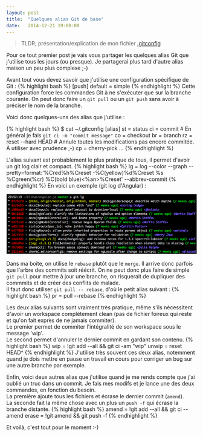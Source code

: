 ```yaml
---
layout: post
title:  "Quelques alias Git de base"
date:   2014-12-21 19:00:00
---
```


> TLDR; présentation/explication de mon fichier <a href="https://gist.github.com/roparz/de0e662fb980bdd8284e" target="_blank">.gitconfig</a>

Pour ce tout premier post je vais vous partager les quelques alias Git que j'utilise
tous les jours (ou presque). Je partagerai plus tard d'autre alias maison un peu plus
complexe ;-)

Avant tout vous devez savoir que j'utilise une configuration spécifique de Git<!--break--> :
{% highlight bash %}
[push]
  default = simple
{% endhighlight %}
Cette configuration force les commandes Git à ne s'exécuter que sur la branche
courante. On peut donc faire un `git pull` ou un `git push` sans avoir à préciser
le nom de la branche.

Voici donc quelques-uns des alias que j'utilise :

{% highlight bash %}
$ cat ~/.gitconfig
[alias]
  st = status
  ci = commit # En général je fais `git ci -m "commit message"`
  co = checkout
  br = branch
  rz = reset --hard HEAD # Annule toutes les modifications pas encore commitée. À utiliser avec prudence ;-)
  cp = cherry-pick
  ...
{% endhighlight %}

L'alias suivant est probablement le plus pratique de tous, il permet d'avoir un git log clair et compact.
{% highlight bash %}
lg = log --color --graph --pretty=format:'%Cred%h%Creset -%C(yellow)%d%Creset %s %Cgreen(%cr) %C(bold blue)<%an>%Creset' --abbrev-commit
{% endhighlight %}
En voici un exemple (git log d'Angular) :

![git log exemple](/assets/git-log.png)

Dans ma boite, on utilise le `rebase` plutôt que le `merge`. Il arrive donc parfois
que l'arbre des commits soit réécrit. On ne peut donc plus faire de simple `git pull`
pour mettre à jour une branche, on risquerait de dupliquer des commmits et de créer
des conflits de malade.<br/>
Il faut donc utiliser `git pull -- rebase`, d'où le petit alias suivant :
{% highlight bash %}
pr = pull --rebase
{% endhighlight %}

Les deux alias suivants sont vraiment très pratique, même s'ils nécessitent d'avoir
un workspace complètement clean (pas de fichier foireux qui reste et qu'on fait
exprès de ne jamais commiter).<br/>
Le premier permet de commiter l'intégralité de son workspace sous le message 'wip'.<br/>
Le second permet d'annuler le dernier commit en gardant son contenu.
{% highlight bash %}
wip = !git add --all && git ci -am "wip"
unwip = reset HEAD^
{% endhighlight %}
J'utilise très souvent ces deux alias, notemment quand je dois mettre en pause
un travail en cours pour corriger un bug sur une autre branche par exemple.

Enfin, voici deux autres alias que j'utilise quand je me rends compte que j'ai
oublié un truc dans un commit. Je fais mes modifs et je lance une des deux commandes,
en fonction du besoin.<br/>
La première ajoute tous les fichiers et écrase le dernier commit (`amend`).<br/>
La seconde fait la même chose avec un plus un `push -f` qui écrase la branche distante.
{% highlight bash %}
amend = !git add --all && git ci --amend
erase = !git amend && git push -f
{% endhighlight %}

Et voilà, c'est tout pour le moment :-)
